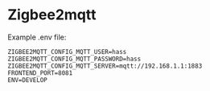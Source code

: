 # Zigbee2mqtt

Example .env file:
```
ZIGBEE2MQTT_CONFIG_MQTT_USER=hass
ZIGBEE2MQTT_CONFIG_MQTT_PASSWORD=hass
ZIGBEE2MQTT_CONFIG_MQTT_SERVER=mqtt://192.168.1.1:1883
FRONTEND_PORT=8081
ENV=DEVELOP
```


